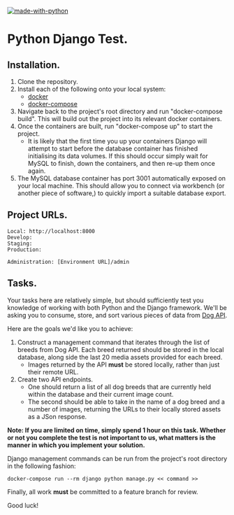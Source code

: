 [![made-with-python](https://img.shields.io/badge/Made%20with-Python-1f425f.svg)](https://www.python.org/)

# Python Django Test.

## Installation.

1. Clone the repository.
2. Install each of the following onto your local system:
   - [docker](https://docs.docker.com/install/)
   - [docker-compose](https://docs.docker.com/compose/install/)
3. Navigate back to the project's root directory and run "docker-compose build". This will build out the project into its relevant docker containers.
4. Once the containers are built, run "docker-compose up" to start the project.
   - It is likely that the first time you up your containers Django will attempt to start before the database container has finished initialising its data volumes. If this should occur simply wait for MySQL to finish, down the containers, and then re-up them once again.
5. The MySQL database container has port 3001 automatically exposed on your local machine. This should allow you to connect via workbench (or another piece of software,) to quickly import a suitable database export.

## Project URLs.

    Local: http://localhost:8000
    Develop:
    Staging:
    Production:

    Administration: [Environment URL]/admin

## Tasks.

Your tasks here are relatively simple, but should sufficiently test you knowledge of working with both Python and the Django framework. We'll be asking you to consume, store, and sort various pieces of data from [Dog API](https://dog.ceo/dog-api/documentation/).

Here are the goals we'd like you to achieve:

1. Construct a management command that iterates through the list of breeds from Dog API. Each breed returned should be stored in the local database, along side the last 20 media assets provided for each breed.
   - Images returned by the API **must** be stored locally, rather than just their remote URL.
2. Create two API endpoints.
   - One should return a list of all dog breeds that are currently held within the database and their current image count.
   - The second should be able to take in the name of a dog breed and a number of images, returning the URLs to their locally stored assets as a JSon response.

**Note: If you are limited on time, simply spend 1 hour on this task. Whether or not you complete the test is not important to us, what matters is the manner in which you implement your solution.**

Django management commands can be run from the project's root directory in the following fashion:

    docker-compose run --rm django python manage.py << command >>

Finally, all work **must** be committed to a feature branch for review.

Good luck!
